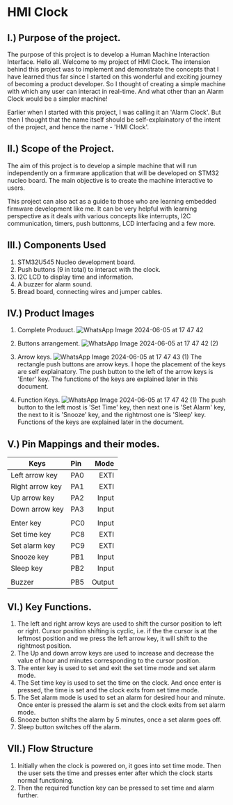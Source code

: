 # HMI Clock
## I.) Purpose of the project.
The purpose of this project is to develop a Human Machine Interaction Interface. 
Hello all. Welcome to my project of HMI Clock. The intension behind this project was to implement and demonstrate the concepts that I have learned thus far since I started on this wonderful and exciting journey of becoming a product developer.
So I thought of creating a simple machine with which any user can interact in real-time. And what other than an Alarm Clock would be a simpler machine!

Earlier when I started with this project, I was calling it an 'Alarm Clock'. But then I thought that the name itself should be self-explainatory of the intent of the project, and hence the name - 'HMI Clock'.


## II.) Scope of the Project.
The aim of this project is to develop a simple machine that will run independently on a firmware application that will be developed on STM32 nucleo board. The main objective is to create the machine interactive to users.

This project can also act as a guide to those who are learning embedded firmware development like me. It can be very helpful with learning perspective as it deals with various concepts like interrupts, I2C communication, timers, push buttonms, LCD interfacing and a few more.


## III.) Components Used
1. STM32U545 Nucleo development board.
2. Push buttons (9 in total) to interact with the clock.
3. I2C LCD to display time and information.
4. A buzzer for alarm sound.
5. Bread board, connecting wires and jumper cables.


## IV.) Product Images

1. Complete Produuct.
![WhatsApp Image 2024-06-05 at 17 47 42](https://github.com/Divyansh8757/HMI-Clock-/assets/166917600/8d5b4d16-5fd1-47cf-a16a-bab81fc60e69)

2. Buttons arrangement.
![WhatsApp Image 2024-06-05 at 17 47 42 (2)](https://github.com/Divyansh8757/HMI-Clock-/assets/166917600/7e8967dc-b974-40ae-9c9b-b168d8e71c8e)

3. Arrow keys.
![WhatsApp Image 2024-06-05 at 17 47 43 (1)](https://github.com/Divyansh8757/HMI-Clock-/assets/166917600/dd130ab1-c7f4-4f0b-bf7f-aff110a447e5)
The rectangle push buttons are arrow keys. I hope the placement of the keys are self explainatory. The push button to the left of the arrow keys is 'Enter' key. The functions of the keys are explained later in this document.

4. Function Keys.
![WhatsApp Image 2024-06-05 at 17 47 42 (1)](https://github.com/Divyansh8757/HMI-Clock-/assets/166917600/5110f0f1-a173-4fe6-b2c3-42cb5f038df7)
The push button to the left most is 'Set Time' key, then next one is 'Set Alarm' key, the next to it is 'Snooze' key, and the rightmost one is 'Sleep' key. Functions of the keys are explained later in the document.


## V.) Pin Mappings and their modes.

| Keys            | Pin    | Mode   |
| ----------------|:-------| -----: |
| Left arrow key  | PA0    | EXTI   |
| Right arrow key | PA1    | EXTI   |
| Up arrow key    | PA2    | Input  |
| Down arrow key  | PA3    | Input  |
|                 |        |        |
| Enter key       | PC0    | Input  |
| Set time key    | PC8    | EXTI   |
| Set alarm key   | PC9    | EXTI   |
| Snooze key      | PB1    | Input  |
| Sleep key       | PB2    | Input  |
|                 |        |        |
| Buzzer          | PB5    | Output |

## VI.) Key Functions.

1. The left and right arrow keys are used to shift the cursor position to left or right. Cursor position shifting is cyclic, i.e. if the the cursor is at the leftmost position and we press the left arrow key, it will shift to the rightmost position.
2. The Up and down arrow keys are used to increase and decrease the value of hour and minutes corresponding to the cursor position.
3. The enter key is used to set and exit the set time mode and set alarm mode.
4. The Set time key is used to set the time on the clock. And once enter is pressed, the time is set and the clock exits from set time mode.
5. The Set alarm mode is used to set an alarm for desired hour and minute. Once enter is pressed the alarm is set and the clock exits from set alarm mode.
6. Snooze button shifts the alarm by 5 minutes, once a set alarm goes off.
7. Sleep button switches off the alarm.


## VII.) Flow Structure
1. Initially when the clock is powered on, it goes into set time mode. Then the user sets the time and presses enter after which  the clock starts normal functioning.
2. Then the required function key can be pressed to set time and alarm further.


